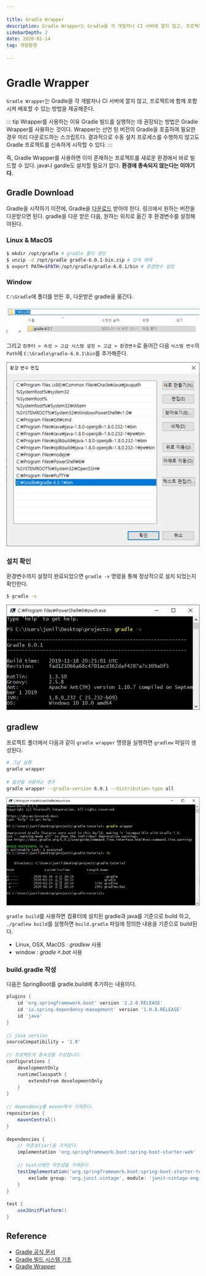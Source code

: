 ```yaml
---

title: Gradle Wrapper
description: Gradle Wrapper는 Gradle을 각 개발자나 CI 서버에 깔지 않고, 프로젝트에 함께 포함시켜 배포할 수 있는 방법을 제공해준다.
sidebarDepth: 2
date: 2020-01-14
tag: 개발환경

---
```


# Gradle Wrapper

`Gradle Wrapper`는 Gradle을 각 개발자나 CI 서버에 깔지 않고, 프로젝트에 함께 포함시켜 배포할 수 있는 방법을 제공해준다.

::: tip Wrapper를 사용하는 이유
Gradle 빌드를 실행하는 데 권장되는 방법은 Gradle Wrapper를 사용하는 것이다.
Wrapper는 선언 된 버전의 Gradle을 호출하여 필요한 경우 미리 다운로드하는 스크립트다.
결과적으로 수동 설치 프로세스를 수행하지 않고도 Gradle 프로젝트를 신속하게 시작할 수 있다.
:::

즉, Gradle Wrapper를 사용하면 이미 존재하는 프로젝트를 새로운 환경에서 바로 빌드할 수 있다. java나 gardle도 설치할 필요가 없다. **환경에 종속되지 않는다는 이야기다.**

## Gradle Download

Gradle을 시작하기 이전에, Gradle을 [다운로드](https://gradle.org/releases/) 받아야 한다. 링크에서 원하는 버전을 다운받으면 된다. gradle을 다운 받은 다음, 원하는 위치로 옮긴 후 환경변수를 설정해야된다.

### Linux & MacOS

```sh {3}
$ mkdir /opt/gradle # gradle 폴더 생성
$ unzip -d /opt/gradle gradle-6.0.1-bin.zip # 압축 해제
$ export PATH=$PATH:/opt/gradle/gradle-6.0.1/bin # 환경변수 설정
```

### Window

`C:\Gradle`에 폴더를 만든 후, 다운받은 gradle을 옮긴다.

![예시1](./01.jpg)

그리고 `컴퓨터 > 속성 > 고급 시스템 설정 > 고급 > 환경변수`로 들어간 다음 `시스템 변수`의 `Path`에 `C:\Gradle\gradle-6.0.1\bin`를 추가해준다.

![예시2](./02.jpg)

### 설치 확인

환경변수까지 설정이 완료되었으면 `gradle -v` 명령을 통해 정상적으로 설치 되었는지 확인한다.

```sh
$ gradle -v
```

![예시3](./03.jpg)

## gradlew

프로젝트 폴더에서 다음과 같이 `gradle wrapper` 명령을 실행하면 `gradlew` 파일이 생성된다.

```sh
# 그냥 실행
gradle wrapper

# 옵션을 사용하는 경우
gradle wrapper --gradle-version 6.0.1 --distribution-type all
```

![예시4](./04.jpg)

`gradle build`를 사용하면 컴퓨터에 설치된 gradle과 java를 기준으로 build 하고, `./gradlew build`를 실행하면 `build.gradle` 파일에 정의한 내용을 기준으로 build된다.

- Linux, OSX, MacOS : _gradlew_ 사용
- window : _gradleㅈ.bat_ 사용 

### build.gradle 작성

다음은 SpringBoot를 gradle.build에 추가하는 내용이다.

```groovy
plugins {
    id 'org.springframework.boot' version '2.2.0.RELEASE'
    id 'io.spring.dependency-management' version '1.0.8.RELEASE'
    id 'java'
}

// java version
sourceCompatibility = '1.8'

// 프로젝트의 종속성을 구성합니다.
configurations {
    developmentOnly
    runtimeClasspath {
        extendsFrom developmentOnly
    }
}

// dependency를 maven에서 가져온다.
repositories {
    mavenCentral()
}

dependencies {
    // 의존성(jar)을 가져온다.
    implementation 'org.springframework.boot:spring-boot-starter-web'

    // test시에만 의존성을 가져온다.
    testImplementation('org.springframework.boot:spring-boot-starter-test') {
        exclude group: 'org.junit.vintage', module: 'junit-vintage-engine'
    }
}

test {
    useJUnitPlatform()
}

```

## Reference
- [Gradle 공식 문서](https://docs.gradle.org/current/userguide/gradle_wrapper.html)
- [Gradle 빌드 시스템 기초](https://effectivesquid.tistory.com/entry/Gradle-%EB%B9%8C%EB%93%9C%EC%8B%9C%EC%8A%A4%ED%85%9C-%EA%B8%B0%EC%B4%88)
- [Gradle Wrapper](https://kwonnam.pe.kr/wiki/gradle/wrapper)